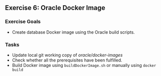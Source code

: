## Exercise 6: Oracle Docker Image

### Exercise Goals

- Create database Docker image using the Oracle build scripts.

### Tasks

- Update local git working copy of *oracle/docker-images*
- Check whether all the prerequisites have been fulfilled.
- Build Docker image using `buildDockerImage.sh` or manually using `docker build`

<!-- Stuff between the <div class="notes"> will be rendered as pptx slide notes -->
<div class="notes">
</div>

<!-- Stuff between the <div class="no notes"> will not be rendered as pptx slide notes -->
<div class="no notes">
</div>
